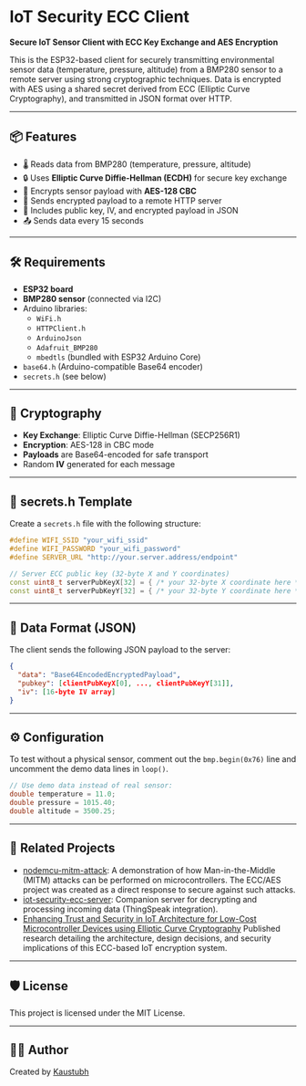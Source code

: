 # IoT Security ECC Client

**Secure IoT Sensor Client with ECC Key Exchange and AES Encryption**

This is the ESP32-based client for securely transmitting environmental sensor data (temperature, pressure, altitude) from a BMP280 sensor to a remote server using strong cryptographic techniques. Data is encrypted with AES using a shared secret derived from ECC (Elliptic Curve Cryptography), and transmitted in JSON format over HTTP.

---

## 📦 Features

- 🌡️ Reads data from BMP280 (temperature, pressure, altitude)
- 🔒 Uses **Elliptic Curve Diffie-Hellman (ECDH)** for secure key exchange
- 🔐 Encrypts sensor payload with **AES-128 CBC**
- 📡 Sends encrypted payload to a remote HTTP server
- 🧬 Includes public key, IV, and encrypted payload in JSON
- 📤 Sends data every 15 seconds

---

## 🛠 Requirements

- **ESP32 board**
- **BMP280 sensor** (connected via I2C)
- Arduino libraries:
  - `WiFi.h`
  - `HTTPClient.h`
  - `ArduinoJson`
  - `Adafruit_BMP280`
  - `mbedtls` (bundled with ESP32 Arduino Core)
- `base64.h` (Arduino-compatible Base64 encoder)
- `secrets.h` (see below)

---

## 🔐 Cryptography

- **Key Exchange**: Elliptic Curve Diffie-Hellman (SECP256R1)
- **Encryption**: AES-128 in CBC mode
- **Payloads** are Base64-encoded for safe transport
- Random **IV** generated for each message

---

## 📁 secrets.h Template

Create a `secrets.h` file with the following structure:

```cpp
#define WIFI_SSID "your_wifi_ssid"
#define WIFI_PASSWORD "your_wifi_password"
#define SERVER_URL "http://your.server.address/endpoint"

// Server ECC public key (32-byte X and Y coordinates)
const uint8_t serverPubKeyX[32] = { /* your 32-byte X coordinate here */ };
const uint8_t serverPubKeyY[32] = { /* your 32-byte Y coordinate here */ };
```
---

## 🔄 Data Format (JSON)

The client sends the following JSON payload to the server:

```json
{
  "data": "Base64EncodedEncryptedPayload",
  "pubkey": [clientPubKeyX[0], ..., clientPubKeyY[31]],
  "iv": [16-byte IV array]
}
```

---

## ⚙️ Configuration

To test without a physical sensor, comment out the `bmp.begin(0x76)` line and uncomment the demo data lines in `loop()`.

```cpp
// Use demo data instead of real sensor:
double temperature = 11.0;
double pressure = 1015.40;
double altitude = 3500.25;
```

---

## 📂 Related Projects

* [nodemcu-mitm-attack](https://github.com/costomato/nodemcu-mitm-attack): A demonstration of how Man-in-the-Middle (MITM) attacks can be performed on microcontrollers. The ECC/AES project was created as a direct response to secure against such attacks.
* [iot-security-ecc-server](https://github.com/costomato/iot-security-ecc-server): Companion server for decrypting and processing incoming data (ThingSpeak integration).
* [Enhancing Trust and Security in IoT Architecture for Low-Cost Microcontroller Devices using Elliptic Curve Cryptography](https://www.researchgate.net/publication/378995928_Enhancing_Trust_and_Security_in_IoT_Architecture_for_Low-Cost_Microcontroller_Devices_using_Elliptic_Curve_Cryptography)
  Published research detailing the architecture, design decisions, and security implications of this ECC-based IoT encryption system.
  
---

## 🛡️ License

This project is licensed under the MIT License.

---

## 🙋‍♂️ Author

Created by [Kaustubh](https://github.com/costomato)

